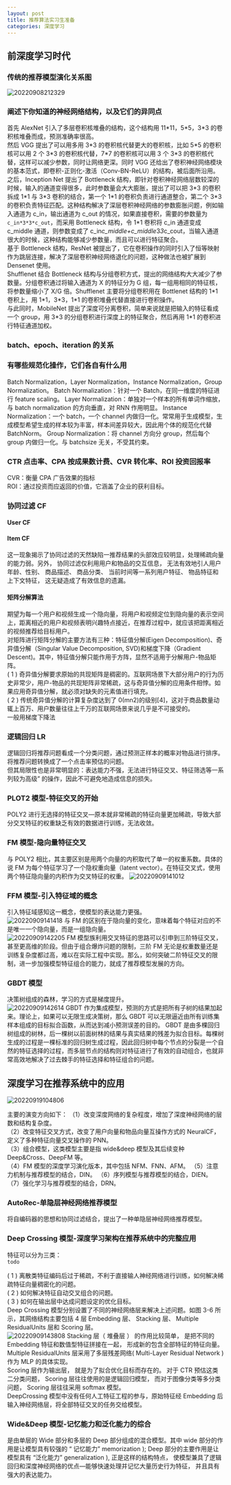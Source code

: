 ```yaml
---
layout: post
title: 推荐算法实习生准备
categories: 深度学习
---
```


## 前深度学习时代

### 传统的推荐模型演化关系图

![20220908212329](https://cdn.jsdelivr.net/gh/kexve/img@main/image_blog20220908212329.png)

### 阐述下你知道的神经网络结构，以及它们的异同点

首先 AlexNet 引入了多层卷积核堆叠的结构，这个结构用 11\*11，5\*5，3\*3 的卷积核堆叠而成，预测准确率很高。  
然后 VGG 提出了可以用多用 3\*3 的卷积核代替更大的卷积核，比如 5\*5 的卷积核可以用 2 个 3\*3 的卷积核代替，7\*7 的卷积核可以用 3 个 3\*3 的卷积核代替，这样可以减少参数，同时让网络更深。同时 VGG 还给出了卷积神经网络模块的基本范式，即卷积-正则化-激活（Conv-BN-ReLU）的结构，被后面所沿用。  
之后，Inception Net 提出了 Bottleneck 结构，即针对卷积神经网络层数较深的时候，输入的通道变得很多，此时参数量会大大膨胀，提出了可以把 3\*3 的卷积拆成 1\*1 与 3\*3 卷积的结合，第一个 1\*1 的卷积负责进行通道整合，第二个 3\*3 的卷积负责特征匹配。这种结构解决了深层卷积神经网络的参数膨胀问题，例如输入通道为 c_in，输出通道为 c_out 的情况，如果直接卷积，需要的参数量为`c_in*3*3*c_out`，而采用 Bottleneck 结构，令 1\*1 卷积将 c_in 通道变成 c_middle 通道，则参数变成了 c_in*c_middle+c_middle*3*3*c_cout，当输入通道很大的时候，这种结构能够减少参数量，而且可以进行特征聚合。  
基于 Bottleneck 结构，ResNet 被提出了，它在卷积操作的同时引入了恒等映射作为跳层连接，解决了深层卷积神经网络退化的问题，这种做法也被扩展到 Densenet 使用。  
Shufflenet 结合 Bottleneck 结构与分组卷积方式，提出的网络结构大大减少了参数量。分组卷积通过将输入通道为 X 的特征分为 G 组，每一组用相同的特征核，将参数量缩小了 X/G 倍。Shufflenet 主要将分组卷积用在 Bottlenet 结构的 1\*1 卷积上，用 1\*1，3\*3，1\*1 的卷积堆叠代替直接进行卷积操作。  
与此同时，MobileNet 提出了深度可分离卷积，简单来说就是把输入的特征看成一个 group，用 3\*3 的分组卷积进行深度上的特征聚合，然后再用 1\*1 的卷积进行特征通道加权。

### batch、epoch、iteration 的关系

### 有哪些规范化操作，它们各自有什么用

Batch Normalization，Layer Normalization，Instance Normalization，Group Normalization。
Batch Normalization：针对一个 Batch，在同一维度的特征进行 feature scaling。
Layer Normalization：单独对一个样本的所有单词作缩放，与 batch normalization 的方向垂直，对 RNN 作用明显。
Instance Normalization：一个 batch，一个 channel 内做归一化。常常用于生成模型，生成模型希望生成的样本较为丰富，样本间差异较大，因此用个体的规范化代替 BatchNorm。
Group Normalization：将 channel 方向分 group，然后每个 group 内做归一化。与 batchsize 无关，不受其约束。

### CTR 点击率、CPA 按成果数计费、CVR 转化率、ROI 投资回报率

CVR：衡量 CPA 广告效果的指标  
ROI：通过投资而应返回的价值，它涵盖了企业的获利目标。

### 协同过滤 CF

#### User CF

#### Item CF

这一现象揭示了协同过滤的天然缺陷一推荐结果的头部效应较明显，处理稀疏向量的能力弱。另外， 协同过滤仅利用用户和物品的交互信息， 无法有效地引人用户年龄、性别、 商品描述、 商品分类、 当前时间等一系列用户特征、 物品特征和上下文特征， 这无疑造成了有效信息的遗漏。

#### 矩阵分解算法

期望为每一个用户和视频生成一个隐向量，将用户和视频定位到隐向量的表示空间上，距离相近的用户和视频表明兴趣特点接近，在推荐过程中，就应该把距离相近的视频推荐给目标用户。  
对矩阵进行矩阵分解的主要方法有三种：特征值分解(Eigen Decomposition)、奇异值分解（Singular Value Decomposition, SVD)和梯度下降（Gradient Descent)。其中，特征值分解只能作用于方阵，显然不适用于分解用户-物品矩阵。  
( 1 ) 奇异值分解要求原始的共现矩阵是稠密的。互联网场景下大部分用户的行为历史非常少，用户-物品的共现矩阵非常稀疏，这与奇异值分解的应用条件相悖。如果应用奇异值分解，就必须对缺失的元素值进行填充。  
( 2 ) 传统奇异值分解的计算复杂度达到了 0(mn2)的级别[4]，这对于商品数量动辄上百万、用户数量往往上千万的互联网场景来说几乎是不可接受的。  
一般用梯度下降法

### 逻辑回归 LR

逻辑回归将推荐问题看成一个分类问题，通过预测正样本的概率对物品进行排序。将推荐问题转换成了一个点击率预估的问题。  
但其局限性也是非常明显的：表达能力不强，无法进行特征交叉、特征筛选等一系列较为高级” 的操作，因此不可避免地造成信息的损失。

### PLOT2 模型-特征交叉的开始

POLY2 进行无选择的特征交叉—原本就非常稀疏的特征向量更加稀疏，导致大部分交叉特征的权重缺乏有效的数据进行训练，无法收敛。

### FM 模型-隐向量特征交叉

与 POLY2 相比，其主要区别是用两个向量的内积取代了单一的权重系数。具体的说 FM 为每个特征学习了一个隐权重向量（latent vector）。在特征交叉式，使用两个特征隐向量的内积作为交叉特征的权重。
![20220909141012](https://cdn.jsdelivr.net/gh/kexve/img@main/image_blog20220909141012.png)

### FFM 模型-引入特征域的概念

引入特征域感知这一概念，使模型的表达能力更强。  
![20220909141418](https://cdn.jsdelivr.net/gh/kexve/img@main/image_blog20220909141418.png)
与 FM 的区别在于隐向量的变化，意味着每个特征对应的不是唯一一个隐向量，而是一组隐向量。  
![20220909142205](https://cdn.jsdelivr.net/gh/kexve/img@main/image_blog20220909142205.png)
FM 模型族利用交叉特征的思路可以引申到三阶特征交叉，甚至更高维的阶段。但由于组合爆炸问题的限制，三阶 FM 无论是权重数量还是训练复杂度都过高，难以在实际工程中实现。那么，如何突破二阶特征交叉的限制，进一步加强模型特征组合的能力，就成了推荐模型发展的方向。

### GBDT 模型

决策树组成的森林，学习的方式是梯度提升。  
![20220909142614](https://cdn.jsdelivr.net/gh/kexve/img@main/image_blog20220909142614.png)
GBDT 作为集成模型，预测的方式是把所有子树的结果加起来。理论上，如果可以无限生成决策树，那么 GBDT 可以无限逼近由所有训练集样本组成的目标拟合函数，从而达到减小预测误差的目的。
GBDT 是由多棵回归树组成的树林，后一棵树以前面树林的结果与真实结果的残差为拟合目标。每棵树生成的过程是一棵标准的回归树生成过程，因此回归树中每个节点的分裂是一个自然的特征选择的过程，而多层节点的结构则对特征进行了有效的自动组合，也就非常高效地解决了过去棘手的特征选择和特征组合的问题。

## 深度学习在推荐系统中的应用

![20220919104806](https://cdn.jsdelivr.net/gh/kexve/img@main/image_blog20220919104806.png)

主要的演变方向如下：
（1）改变深度网络的复杂程度，增加了深度神经网络的层数和结构复杂度。  
（2）改变特征交叉方式，改变了用户向量和物品向量互操作方式的 NeuralCF，定义了多种特征向量交叉操作的 PNN。  
（3）组合模型，这类模型主要是指 wide&deep 模型及其后续变种 Deep&Cross、DeepFM 等。  
（4）FM 模型的深度学习演化版本，其中包括 NFM、FNN、AFM。
（5）注意力机制与推荐模型的结合，DIN。
（6）序列模型与推荐模型的结合，DIEN。
（7）强化学习与推荐模型的结合，DRN。

### AutoRec-单隐层神经网络推荐模型

将自编码器的思想和协同过滤结合，提出了一种单隐层神经网络推荐模型。

### Deep Crossing 模型-深度学习架构在推荐系统中的完整应用

特征可以分为三类：  
`todo`

( 1 ) 离散类特征编码后过于稀疏，不利于直接输人神经网络进行训练，如何解决稀疏特征向量稠密化的问题。  
( 2 ) 如何解决特征自动交叉组合的问题。  
( 3 ) 如何在输出层中达成问题设定的优化目标。  
Deep Crossing 模型分别设置了不同的神经网络层来解决上述问题。如图 3-6 所示，其网络结构主要包括 4 层 Embedding 层、 Stacking 层、 Multiple ResidualUnits 层和 Scoring 层。  
![20220909143808](https://cdn.jsdelivr.net/gh/kexve/img@main/image_blog20220909143808.png)
Stacking 层（ 堆叠层 ） 的作用比较简单， 是把不同的 Embedding 特征和数值型特征拼接在一起， 形成新的包含全部特征的特征向量。  
Multiple ResidualUnits 层采用了多层残差网络( Multi-Layer Residual Network ) 作为 MLP 的具体实现。  
Scoring 层作为输出层， 就是为了拟合优化目标而存在的。 对于 CTR 预估这类二分类问题， Scoring 层往往使用的是逻辑回归模型， 而对于图像分类等多分类问题， Scoring 层往往采用 softmax 模型。  
DeepCrossing 模型中没有任何人工特征工程的参与，原始特征经 Embedding 后输入神经网络层，将全部特征交叉的任务交给模型。

### Wide&Deep 模型-记忆能力和泛化能力的综合

是由单层的 Wide 部分和多层的 Deep 部分组成的混合模型。其中 wide 部分的作用是让模型具有较强的 “ 记忆能力” memorization ); Deep 部分的主要作用是让模型具有 “泛化能力” generalization ), 正是这样的结构特点， 使模型兼具了逻辑回归和深度神经网络的优点—能够快速处理并记忆大量历史行为特征， 并且具有强大的表达能力。
